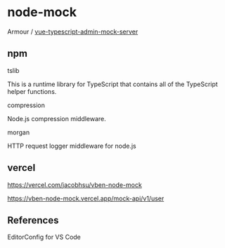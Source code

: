 # node-mock

Armour / [vue-typescript-admin-mock-server](https://github.com/Armour/vue-typescript-admin-mock-server)

## npm

tslib

This is a runtime library for TypeScript that contains all of the TypeScript helper functions.

compression

Node.js compression middleware.

morgan

HTTP request logger middleware for node.js

## vercel

https://vercel.com/jacobhsu/vben-node-mock

https://vben-node-mock.vercel.app/mock-api/v1/user

## References

EditorConfig for VS Code
